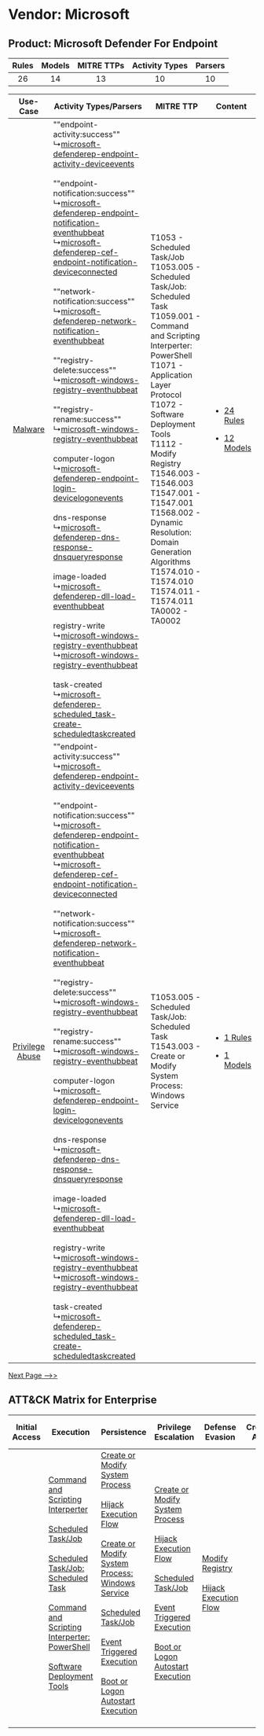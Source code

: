Vendor: Microsoft
=================
Product: Microsoft Defender For Endpoint
----------------------------------------
| Rules | Models | MITRE TTPs | Activity Types | Parsers |
|:-----:|:------:|:----------:|:--------------:|:-------:|
|  26   |   14   |     13     |       10       |   10    |

|    Use-Case    | Activity Types/Parsers    | MITRE TTP    | Content    |
|:----:| ---- | ---- | ---- |
|         [Malware](../../../UseCases/uc_malware.md)         |  ""endpoint-activity:success""<br> ↳[microsoft-defenderep-endpoint-activity-deviceevents](Ps/pC_microsoftdefenderependpointactivitydeviceevents.md)<br><br> ""endpoint-notification:success""<br> ↳[microsoft-defenderep-endpoint-notification-eventhubbeat](Ps/pC_microsoftdefenderependpointnotificationeventhubbeat.md)<br> ↳[microsoft-defenderep-cef-endpoint-notification-deviceconnected](Ps/pC_microsoftdefenderepcefendpointnotificationdeviceconnected.md)<br><br> ""network-notification:success""<br> ↳[microsoft-defenderep-network-notification-eventhubbeat](Ps/pC_microsoftdefenderepnetworknotificationeventhubbeat.md)<br><br> ""registry-delete:success""<br> ↳[microsoft-windows-registry-eventhubbeat](Ps/pC_microsoftwindowsregistryeventhubbeat.md)<br><br> ""registry-rename:success""<br> ↳[microsoft-windows-registry-eventhubbeat](Ps/pC_microsoftwindowsregistryeventhubbeat.md)<br><br> computer-logon<br> ↳[microsoft-defenderep-endpoint-login-devicelogonevents](Ps/pC_microsoftdefenderependpointlogindevicelogonevents.md)<br><br> dns-response<br> ↳[microsoft-defenderep-dns-response-dnsqueryresponse](Ps/pC_microsoftdefenderepdnsresponsednsqueryresponse.md)<br><br> image-loaded<br> ↳[microsoft-defenderep-dll-load-eventhubbeat](Ps/pC_microsoftdefenderepdllloadeventhubbeat.md)<br><br> registry-write<br> ↳[microsoft-windows-registry-eventhubbeat](Ps/pC_microsoftwindowsregistryeventhubbeat.md)<br> ↳[microsoft-windows-registry-eventhubbeat](Ps/pC_microsoftwindowsregistryeventhubbeat.md)<br><br> task-created<br> ↳[microsoft-defenderep-scheduled_task-create-scheduledtaskcreated](Ps/pC_microsoftdefenderepscheduled_taskcreatescheduledtaskcreated.md)<br> | T1053 - Scheduled Task/Job<br>T1053.005 - Scheduled Task/Job: Scheduled Task<br>T1059.001 - Command and Scripting Interperter: PowerShell<br>T1071 - Application Layer Protocol<br>T1072 - Software Deployment Tools<br>T1112 - Modify Registry<br>T1546.003 - T1546.003<br>T1547.001 - T1547.001<br>T1568.002 - Dynamic Resolution: Domain Generation Algorithms<br>T1574.010 - T1574.010<br>T1574.011 - T1574.011<br>TA0002 - TA0002<br> | [<ul><li>24 Rules</li></ul><ul><li>12 Models</li></ul>](RM/r_m_microsoft_microsoft_defender_for_endpoint_Malware.md)       |
| [Privilege Abuse](../../../UseCases/uc_privilege_abuse.md) |  ""endpoint-activity:success""<br> ↳[microsoft-defenderep-endpoint-activity-deviceevents](Ps/pC_microsoftdefenderependpointactivitydeviceevents.md)<br><br> ""endpoint-notification:success""<br> ↳[microsoft-defenderep-endpoint-notification-eventhubbeat](Ps/pC_microsoftdefenderependpointnotificationeventhubbeat.md)<br> ↳[microsoft-defenderep-cef-endpoint-notification-deviceconnected](Ps/pC_microsoftdefenderepcefendpointnotificationdeviceconnected.md)<br><br> ""network-notification:success""<br> ↳[microsoft-defenderep-network-notification-eventhubbeat](Ps/pC_microsoftdefenderepnetworknotificationeventhubbeat.md)<br><br> ""registry-delete:success""<br> ↳[microsoft-windows-registry-eventhubbeat](Ps/pC_microsoftwindowsregistryeventhubbeat.md)<br><br> ""registry-rename:success""<br> ↳[microsoft-windows-registry-eventhubbeat](Ps/pC_microsoftwindowsregistryeventhubbeat.md)<br><br> computer-logon<br> ↳[microsoft-defenderep-endpoint-login-devicelogonevents](Ps/pC_microsoftdefenderependpointlogindevicelogonevents.md)<br><br> dns-response<br> ↳[microsoft-defenderep-dns-response-dnsqueryresponse](Ps/pC_microsoftdefenderepdnsresponsednsqueryresponse.md)<br><br> image-loaded<br> ↳[microsoft-defenderep-dll-load-eventhubbeat](Ps/pC_microsoftdefenderepdllloadeventhubbeat.md)<br><br> registry-write<br> ↳[microsoft-windows-registry-eventhubbeat](Ps/pC_microsoftwindowsregistryeventhubbeat.md)<br> ↳[microsoft-windows-registry-eventhubbeat](Ps/pC_microsoftwindowsregistryeventhubbeat.md)<br><br> task-created<br> ↳[microsoft-defenderep-scheduled_task-create-scheduledtaskcreated](Ps/pC_microsoftdefenderepscheduled_taskcreatescheduledtaskcreated.md)<br> | T1053.005 - Scheduled Task/Job: Scheduled Task<br>T1543.003 - Create or Modify System Process: Windows Service<br>    | [<ul><li>1 Rules</li></ul><ul><li>1 Models</li></ul>](RM/r_m_microsoft_microsoft_defender_for_endpoint_Privilege_Abuse.md) |
[Next Page -->>](2_ds_microsoft_microsoft_defender_for_endpoint.md)

ATT&CK Matrix for Enterprise
----------------------------
| Initial Access | Execution                                                                                                                                                                                                                                                                                                                                                                                                                                    | Persistence                                                                                                                                                                                                                                                                                                                                                                                                                                                                                                        | Privilege Escalation                                                                                                                                                                                                                                                                                                                                                                                      | Defense Evasion                                                                                                                                | Credential Access | Discovery | Lateral Movement                                                               | Collection | Command and Control                                                                                                                                                                                                                                             | Exfiltration | Impact |
| -------------- | -------------------------------------------------------------------------------------------------------------------------------------------------------------------------------------------------------------------------------------------------------------------------------------------------------------------------------------------------------------------------------------------------------------------------------------------- | ------------------------------------------------------------------------------------------------------------------------------------------------------------------------------------------------------------------------------------------------------------------------------------------------------------------------------------------------------------------------------------------------------------------------------------------------------------------------------------------------------------------ | --------------------------------------------------------------------------------------------------------------------------------------------------------------------------------------------------------------------------------------------------------------------------------------------------------------------------------------------------------------------------------------------------------- | ---------------------------------------------------------------------------------------------------------------------------------------------- | ----------------- | --------- | ------------------------------------------------------------------------------ | ---------- | --------------------------------------------------------------------------------------------------------------------------------------------------------------------------------------------------------------------------------------------------------------- | ------------ | ------ |
|                | [Command and Scripting Interperter](https://attack.mitre.org/techniques/T1059)<br><br>[Scheduled Task/Job](https://attack.mitre.org/techniques/T1053)<br><br>[Scheduled Task/Job: Scheduled Task](https://attack.mitre.org/techniques/T1053/005)<br><br>[Command and Scripting Interperter: PowerShell](https://attack.mitre.org/techniques/T1059/001)<br><br>[Software Deployment Tools](https://attack.mitre.org/techniques/T1072)<br><br> | [Create or Modify System Process](https://attack.mitre.org/techniques/T1543)<br><br>[Hijack Execution Flow](https://attack.mitre.org/techniques/T1574)<br><br>[Create or Modify System Process: Windows Service](https://attack.mitre.org/techniques/T1543/003)<br><br>[Scheduled Task/Job](https://attack.mitre.org/techniques/T1053)<br><br>[Event Triggered Execution](https://attack.mitre.org/techniques/T1546)<br><br>[Boot or Logon Autostart Execution](https://attack.mitre.org/techniques/T1547)<br><br> | [Create or Modify System Process](https://attack.mitre.org/techniques/T1543)<br><br>[Hijack Execution Flow](https://attack.mitre.org/techniques/T1574)<br><br>[Scheduled Task/Job](https://attack.mitre.org/techniques/T1053)<br><br>[Event Triggered Execution](https://attack.mitre.org/techniques/T1546)<br><br>[Boot or Logon Autostart Execution](https://attack.mitre.org/techniques/T1547)<br><br> | [Modify Registry](https://attack.mitre.org/techniques/T1112)<br><br>[Hijack Execution Flow](https://attack.mitre.org/techniques/T1574)<br><br> |                   |           | [Software Deployment Tools](https://attack.mitre.org/techniques/T1072)<br><br> |            | [Dynamic Resolution](https://attack.mitre.org/techniques/T1568)<br><br>[Dynamic Resolution: Domain Generation Algorithms](https://attack.mitre.org/techniques/T1568/002)<br><br>[Application Layer Protocol](https://attack.mitre.org/techniques/T1071)<br><br> |              |        |